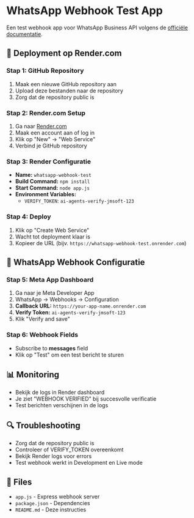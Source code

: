 # WhatsApp Webhook Test App

Een test webhook app voor WhatsApp Business API volgens de [officiële documentatie](https://developers.facebook.com/docs/whatsapp/cloud-api/guides/set-up-whatsapp-echo-bot).

## 🚀 Deployment op Render.com

### Stap 1: GitHub Repository
1. Maak een nieuwe GitHub repository aan
2. Upload deze bestanden naar de repository
3. Zorg dat de repository public is

### Stap 2: Render.com Setup
1. Ga naar [Render.com](https://render.com)
2. Maak een account aan of log in
3. Klik op "New" → "Web Service"
4. Verbind je GitHub repository

### Stap 3: Render Configuratie
- **Name:** `whatsapp-webhook-test`
- **Build Command:** `npm install`
- **Start Command:** `node app.js`
- **Environment Variables:**
  - `VERIFY_TOKEN`: `ai-agents-verify-jmsoft-123`

### Stap 4: Deploy
1. Klik op "Create Web Service"
2. Wacht tot deployment klaar is
3. Kopieer de URL (bijv. `https://whatsapp-webhook-test.onrender.com`)

## 🔧 WhatsApp Webhook Configuratie

### Stap 5: Meta App Dashboard
1. Ga naar je Meta Developer App
2. WhatsApp → Webhooks → Configuration
3. **Callback URL:** `https://your-app-name.onrender.com`
4. **Verify Token:** `ai-agents-verify-jmsoft-123`
5. Klik "Verify and save"

### Stap 6: Webhook Fields
- Subscribe to **messages** field
- Klik op "Test" om een test bericht te sturen

## 📊 Monitoring

- Bekijk de logs in Render dashboard
- Je ziet "WEBHOOK VERIFIED" bij succesvolle verificatie
- Test berichten verschijnen in de logs

## 🔍 Troubleshooting

- Zorg dat de repository public is
- Controleer of VERIFY_TOKEN overeenkomt
- Bekijk Render logs voor errors
- Test webhook werkt in Development en Live mode

## 📝 Files

- `app.js` - Express webhook server
- `package.json` - Dependencies
- `README.md` - Deze instructies
